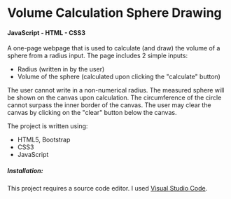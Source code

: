 # Volume Calculation Sphere Drawing
#### JavaScript - HTML - CSS3

A one-page webpage that is used to calculate (and draw) the volume of a sphere from a radius input.
The page includes 2 simple inputs: 
- Radius (written in by the user)
- Volume of the sphere (calculated upon clicking the "calculate" button)

The user cannot write in a non-numerical radius.
The measured sphere will be shown on the canvas upon calculation.
The circumference of the circle cannot surpass the inner border of the canvas. 
The user may clear the canvas by clicking on the "clear" button below the canvas.

The project is written using:

  - HTML5, Bootstrap
  - CSS3
  - JavaScript
    
##### Installation:

This project requires a source code editor.
I used [Visual Studio Code](https://code.visualstudio.com/).
